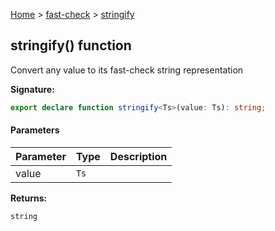 [Home](/) &gt; [fast-check](../fast-check.md) &gt; [stringify](stringify.md)

## stringify() function

Convert any value to its fast-check string representation

<b>Signature:</b>

```typescript
export declare function stringify<Ts>(value: Ts): string;
```

#### Parameters

|  Parameter | Type | Description |
|  --- | --- | --- |
|  value | <code>Ts</code> |  |

<b>Returns:</b>

`string`

